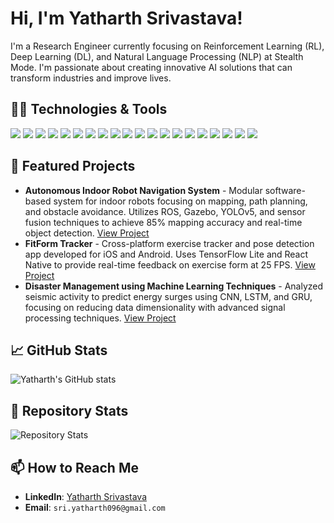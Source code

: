 # Hi, I'm Yatharth Srivastava!

I'm a Research Engineer currently focusing on Reinforcement Learning (RL), Deep Learning (DL), and Natural Language Processing (NLP) at Stealth Mode. I'm passionate about creating innovative AI solutions that can transform industries and improve lives.

## 👨‍💻 Technologies & Tools
![](https://img.shields.io/badge/Code-Python-blue)
![](https://img.shields.io/badge/Code-C++-blue)
![](https://img.shields.io/badge/Code-MATLAB-orange)
![](https://img.shields.io/badge/Framework-FastAPI-green)
![](https://img.shields.io/badge/Tools-Docker-blue)
![](https://img.shields.io/badge/Cloud-GCP-blue)
![](https://img.shields.io/badge/Framework-Flask-lightgrey)
![](https://img.shields.io/badge/Database-MongoDB-green)
![](https://img.shields.io/badge/Database-Redis-red)
![](https://img.shields.io/badge/Database-MySQL-blue)
![](https://img.shields.io/badge/Database-BigQuery-blue)
![](https://img.shields.io/badge/Tools-TensorFlow-orange)
![](https://img.shields.io/badge/Tools-Keras-red)
![](https://img.shields.io/badge/Libraries-PyTorch-red)
![](https://img.shields.io/badge/Tools-Elastic_Search-yellowgreen)
![](https://img.shields.io/badge/AI-OpenCV-lightgrey)
![](https://img.shields.io/badge/ML-BERT-ff69b4)
![](https://img.shields.io/badge/ML-Transformer-lightgrey)
![](https://img.shields.io/badge/Tools-ROS-red)
![](https://img.shields.io/badge/Tools-GAZEBO-orange)



## 🌟 Featured Projects

- **Autonomous Indoor Robot Navigation System** - Modular software-based system for indoor robots focusing on mapping, path planning, and obstacle avoidance. Utilizes ROS, Gazebo, YOLOv5, and sensor fusion techniques to achieve 85% mapping accuracy and real-time object detection. [View Project](link-to-your-project)
- **FitForm Tracker** - Cross-platform exercise tracker and pose detection app developed for iOS and Android. Uses TensorFlow Lite and React Native to provide real-time feedback on exercise form at 25 FPS. [View Project](link-to-another-project)
- **Disaster Management using Machine Learning Techniques** - Analyzed seismic activity to predict energy surges using CNN, LSTM, and GRU, focusing on reducing data dimensionality with advanced signal processing techniques. [View Project](link-to-another-project)

## 📈 GitHub Stats

![Yatharth's GitHub stats](https://github-readme-stats.vercel.app/api?username=Yatharth020&show_icons=true&theme=radical)

## 🚀 Repository Stats

![Repository Stats](https://github-readme-stats.vercel.app/api/pin/?username=Yatharth020&repo=repo-name&theme=radical)



## 📫 How to Reach Me

- **LinkedIn**: [Yatharth Srivastava]([[https://linkedin.com/in/yourprofile](https://www.linkedin.com/in/yatharth-sri007/)])
- **Email**: `sri.yatharth096@gmail.com`
